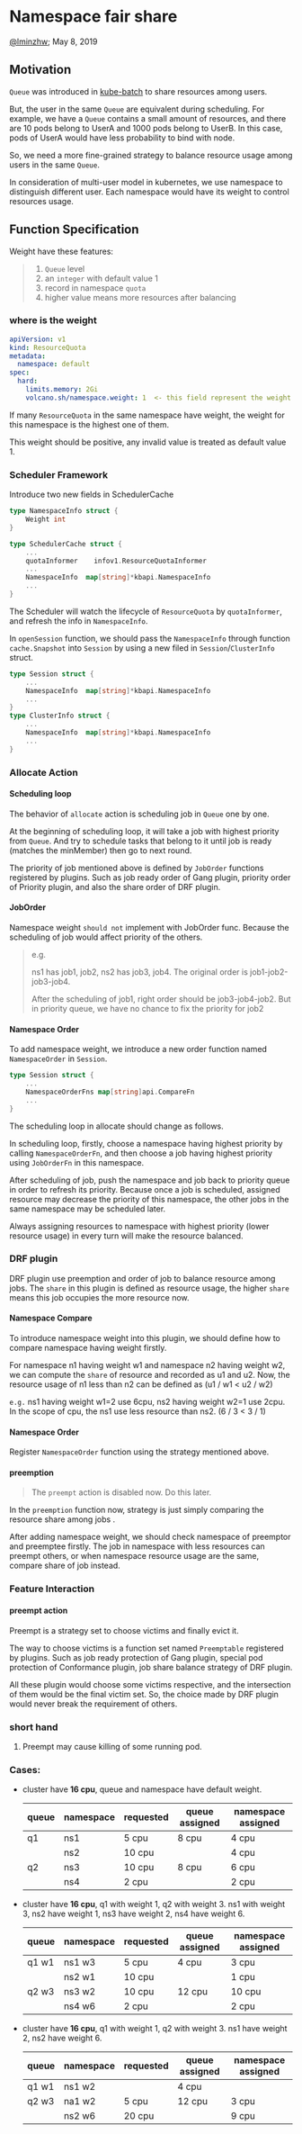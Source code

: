 # Namespace fair share

[@lminzhw](http://github.com/lminzhw); May 8, 2019

## Motivation

`Queue` was introduced in [kube-batch](http://github.com/kubernetes-sigs/kube-batch) to share resources among users.

But, the user in the same `Queue` are equivalent during scheduling. For example, we have a `Queue` contains a small amount of resources, and there are 10 pods belong to UserA and 1000 pods belong to UserB. In this case, pods of UserA would have less probability to bind with node.

So, we need a more fine-grained strategy to balance resource usage among users in the same `Queue`.

In consideration of multi-user model in kubernetes, we use namespace to distinguish different user. Each namespace would have its weight to control resources usage.

## Function Specification

Weight have these features:
> 1. `Queue` level
> 2. an `integer` with default value 1
> 3. record in namespace `quota`
> 4. higher value means more resources after balancing

### where is the weight

```yaml
apiVersion: v1
kind: ResourceQuota
metadata:
  namespace: default
spec:
  hard:
    limits.memory: 2Gi
    volcano.sh/namespace.weight: 1  <- this field represent the weight of this namespace
```

If many `ResourceQuota` in the same namespace have weight, the weight for this namespace is the highest one of them.

This weight should be positive, any invalid value is treated as default value 1.

### Scheduler Framework

Introduce two new fields in SchedulerCache

```go
type NamespaceInfo struct {
    Weight int
}

type SchedulerCache struct {
    ...
    quotaInformer    infov1.ResourceQuotaInformer
    ...
    NamespaceInfo  map[string]*kbapi.NamespaceInfo
    ...
}
```

The Scheduler will watch the lifecycle of `ResourceQuota` by `quotaInformer`, and refresh the info in `NamespaceInfo`.

In `openSession` function, we should pass the `NamespaceInfo` through function `cache.Snapshot` into `Session` by using a new filed in `Session`/`ClusterInfo` struct.

```go
type Session struct {
    ...
    NamespaceInfo  map[string]*kbapi.NamespaceInfo
    ...
}
type ClusterInfo struct {
    ...
    NamespaceInfo  map[string]*kbapi.NamespaceInfo
    ...
}
```

### Allocate Action

#### Scheduling loop

The behavior of `allocate` action is scheduling job in `Queue` one by one.

At the beginning of scheduling loop, it will take a job with highest priority from `Queue`. And try to schedule tasks that belong to it until job is ready (matches the minMember) then go to next round. 

The priority of job mentioned above is defined by `JobOrder` functions registered by plugins. Such as job ready order of Gang plugin, priority order of Priority plugin, and also the share order of DRF plugin.

#### JobOrder

Namespace weight `should not` implement with JobOrder func. Because the scheduling of job would affect priority of the others.

> e.g.
>
> ns1 has job1, job2, ns2 has job3, job4. The original order is job1-job2-job3-job4.
> 
> After the scheduling of job1, right order should be job3-job4-job2. But in priority queue, we have no chance to fix the priority for job2

#### Namespace Order

To add namespace weight, we introduce a new order function named `NamespaceOrder` in `Session`.

```go
type Session struct {
    ...
    NamespaceOrderFns map[string]api.CompareFn
    ...
}
```

The scheduling loop in allocate should change as follows.

In scheduling loop, firstly, choose a namespace having highest priority by calling `NamespaceOrderFn`, and then choose a job having highest priority using `JobOrderFn` in this namespace.

After scheduling of job, push the namespace and job back to priority queue in order to refresh its priority. Because once a job is scheduled, assigned resource may decrease the priority of this namespace, the other jobs in the same namespace may be scheduled later.

Always assigning resources to namespace with highest priority (lower resource usage) in every turn will make the resource balanced.

### DRF plugin

DRF plugin use preemption and order of job to balance resource among jobs. The `share` in this plugin is defined as resource usage, the higher `share` means this job occupies the more resource now.

#### Namespace Compare

To introduce namespace weight into this plugin, we should define how to compare namespace having weight firstly.

For namespace n1 having weight w1 and namespace n2 having weight w2, we can compute the `share` of resource and recorded as u1 and u2. Now, the resource usage of n1 less than n2 can be defined as (u1 / w1 < u2 / w2)

`e.g.` ns1 having weight w1=2 use 6cpu, ns2 having weight w2=1 use 2cpu. In the scope of cpu, the ns1 use less resource than ns2. (6 / 3 < 3 / 1)

#### Namespace Order

Register `NamespaceOrder` function using the strategy mentioned above.

#### preemption

> The `preempt` action is disabled now. Do this later.

In the `preemption` function now, strategy is just simply comparing the resource share among jobs .

After adding namespace weight, we should check namespace of preemptor and preemptee firstly. The job in namespace with less resources can preempt others, or when namespace resource usage are the same, compare share of job instead.

### Feature Interaction

#### preempt action

Preempt is a strategy set to choose victims and finally evict it.

The way to choose victims is a function set named `Preemptable` registered by plugins. Such as job ready protection of Gang plugin, special pod protection of Conformance plugin, job share balance strategy of DRF plugin.

All these plugin would choose some victims respective, and the intersection of them would be the final victim set. So, the choice made by DRF plugin would never break the requirement of others.

### short hand

1. Preempt may cause killing of some running pod.

### Cases:

- cluster have __16 cpu__, queue and namespace have default weight.

    | queue | namespace | requested | queue assigned | namespace assigned |
    | ----- | --------- | --------- | -------------- | ------------------ |
    | q1    | ns1       | 5 cpu     | 8 cpu          | 4 cpu              |
    |       | ns2       | 10 cpu    |                | 4 cpu              |
    | q2    | ns3       | 10 cpu    | 8 cpu          | 6 cpu              |
    |       | ns4       | 2 cpu     |                | 2 cpu              |

- cluster have __16 cpu__, q1 with weight 1, q2 with weight 3. ns1 with weight 3, ns2 have weight 1, ns3 have weight 2, ns4 have weight 6.

    | queue | namespace | requested | queue assigned | namespace assigned |
    | ----- | --------- | --------- | -------------- | ------------------ |
    | q1 w1 | ns1 w3    | 5 cpu     | 4 cpu          | 3 cpu              |
    |       | ns2 w1    | 10 cpu    |                | 1 cpu              |
    | q2 w3 | ns3 w2    | 10 cpu    | 12 cpu         | 10 cpu             |
    |       | ns4 w6    | 2 cpu     |                | 2 cpu              |

- cluster have __16 cpu__, q1 with weight 1, q2 with weight 3. ns1 have weight 2, ns2 have weight 6.

    | queue | namespace | requested | queue assigned | namespace assigned |
    | ----- | --------- | --------- | -------------- | ------------------ |
    | q1 w1 | ns1 w2    |           | 4 cpu          |                    |
    | q2 w3 | na1 w2    | 5 cpu     | 12 cpu         | 3 cpu              |
    |       | ns2 w6    | 20 cpu    |                | 9 cpu              |